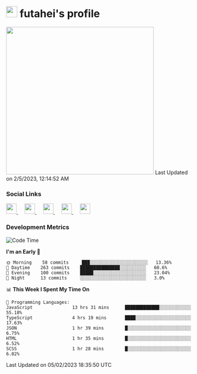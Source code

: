 <h1><img src="https://fonts.gstatic.com/s/e/notoemoji/latest/1f914/512.gif" width="30"/> futahei's profile</h1>
<!--START_SECTION:lapras-card-->
<a href="https://lapras.com/public/M9NU3UQ" target="_blank" rel="noopener noreferrer"><img src="https://lapras-card-generator.vercel.app/api/svg?e=3.42&b=3.57&i=3.19&b1=%23232323&b2=%236d6d6d&i1=%23212121&i2=%23818181&l=ja" width="400" ></a>  
Last Updated on 2/5/2023, 12:14:52 AM
<!--END_SECTION:lapras-card-->

<h3>Social Links</h3>
<p>
  <a href= "https://github.com/futahei">
    <img src="https://img.icons8.com/ios-filled/50/000000/github.svg" width="28px"/>
  </a>
  &emsp;
  <a href= "https://www.youtube.com/channel/UC6cSz5FoLd8ib7Qnncyj-eg">
    <img src="https://img.icons8.com/ios-filled/50/000000/youtube.svg" width="28px"/>
  </a>
  &emsp;
  <a href= "https://twitter.com/kohei_fttk">
    <img src="https://img.icons8.com/ios-filled/50/000000/twitter.svg" width="28px"/>
  </a>
  &emsp;
  <a href= "https://keybase.io/futahei">
    <img src="https://img.icons8.com/ios-filled/50/000000/keybase2.svg" width="28px"/>
  </a>
  &emsp;
  <a href="mailto:kohei_f@cynack.com">
    <img src="https://img.icons8.com/ios-filled/50/000000/email.png" width="28px"/>
  </a>
</p>

<h3>Development Metrics</h3>

<!--START_SECTION:waka-->
![Code Time](http://img.shields.io/badge/Code%20Time-1%2C101%20hrs%2040%20mins-blue)

**I'm an Early 🐤** 

```text
🌞 Morning    58 commits     ███░░░░░░░░░░░░░░░░░░░░░░   13.36% 
🌆 Daytime    263 commits    ███████████████░░░░░░░░░░   60.6% 
🌃 Evening    100 commits    █████░░░░░░░░░░░░░░░░░░░░   23.04% 
🌙 Night      13 commits     ░░░░░░░░░░░░░░░░░░░░░░░░░   3.0%

```


📊 **This Week I Spent My Time On** 

```text
💬 Programming Languages: 
JavaScript               13 hrs 31 mins      █████████████░░░░░░░░░░░░   55.18% 
TypeScript               4 hrs 19 mins       ████░░░░░░░░░░░░░░░░░░░░░   17.63% 
JSON                     1 hr 39 mins        █░░░░░░░░░░░░░░░░░░░░░░░░   6.75% 
HTML                     1 hr 35 mins        █░░░░░░░░░░░░░░░░░░░░░░░░   6.52% 
SCSS                     1 hr 28 mins        █░░░░░░░░░░░░░░░░░░░░░░░░   6.02%

```


 Last Updated on 05/02/2023 18:35:50 UTC
<!--END_SECTION:waka-->
